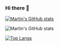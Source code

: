 ### Hi there 👋

[![Martin's GitHub stats](https://github-readme-stats.vercel.app/api?username=tin-r9)](https://github.com/anuraghazra/github-readme-stats)

![Martin's GitHub stats](https://vistr.dev/badge?repo=tin-r9.tin-r9)

[![Top Langs](https://github-readme-stats.vercel.app/api/top-langs/?username=tin-r9)](https://github.com/anuraghazra/github-readme-stats)

